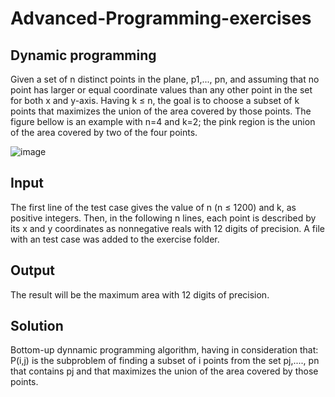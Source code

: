# Advanced-Programming-exercises

## Dynamic programming
Given a set of n distinct points in the plane, p1,..., pn, and assuming that no point has larger or equal coordinate values than any other point in the set for both x and y-axis. Having k ≤ n, the goal is to choose a subset of k points that maximizes the union of the area covered by those points. The figure bellow is an example with n=4 and k=2; the pink region is the union of the area covered by two of the four points.

![image](https://user-images.githubusercontent.com/41116942/111553231-da696700-877b-11eb-8721-e0af460b2bb5.png)

## Input
The first line of the test case gives the value of n (n ≤ 1200) and k, as positive integers. Then, in the following n lines, each point is described by its x and y coordinates as nonnegative reals with 12 digits of precision.
A file with an test case was added to the exercise folder.

## Output
The result will be the maximum area with 12 digits of precision.

## Solution
Bottom-up dynnamic programming algorithm, having in consideration that: P(i,j) is the subproblem of finding a subset of i points from the set pj,...., pn that contains pj and that maximizes the union of the area covered by those points.
